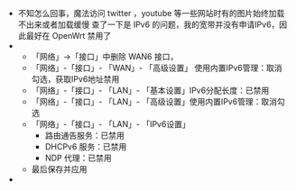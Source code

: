 - 不知怎么回事，魔法访问 twitter ，youtube 等一些网站时有的图片始终加载不出来或者加载缓慢
  查了一下是 IPv6 的问题，我的宽带并没有申请IPv6，因此最好在 OpenWrt 禁用了
- * 「网络」->「接口」中删除 WAN6 接口，
  * 「网络」-「接口」- 「WAN」-  「高级设置」 使用内置IPv6管理：取消勾选，获取IPv6地址禁用
  * 「网络」-「接口」- 「LAN」-  「基本设置」IPv6分配长度：已禁用
  * 「网络」-「接口」- 「LAN」-  「高级设置」使用内置IPv6管理：取消勾选
  * 「网络」-「接口」- 「LAN」-  「IPv6设置」
       * 路由通告服务：已禁用
       * DHCPv6 服务：已禁用
       * NDP 代理：已禁用
  * 最后保存并应用
-